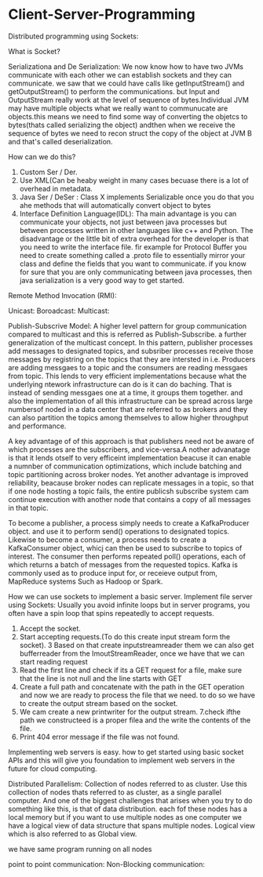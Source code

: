 # Client-Server-Programming

Distributed programming using Sockets:

What is Socket?




Serializationa and De Serialization:
We now know how to have two JVMs communicate with each other we can establish sockets and they can communicate. we saw that we could have calls like getInputStream() and getOutputStream() to perform the communications. but Input and OutputStream really work at the level of sequence of bytes.Individual JVM may have multiple objects what we really want to communucate are objects.this means we need to find some way of converting the objetcs to bytes(thats called serializing the object) andthen when we receive the sequence of bytes we need to recon struct the copy of the object at JVM B and that's called deserialization.

How can we do this?
1. Custom Ser / Der.
2. Use XML(Can be heaby weight in many cases becuase there is a lot of overhead in metadata.
3. Java Ser / DeSer : Class X implements Serializable once you do that you ahe methods that will automatically convert object to bytes 
4. Interface Definition Language(IDL): Tha main advantage is you can communicate your objects, not just between java processes  but between processes written in other languages like c++ and Python. The disadvantage or the little bit of extra overhead for the developer is that you need to write the interface file. fir example for Protocol Buffer  you need to create something  called a .proto file to essentially mirror your class and define the fields that you want to communicate. if you know for sure that you are only communicating between java processes, then java serialization is a very good way to get started.

Remote Method Invocation (RMI):

Unicast:
Boroadcast:
Multicast:

Publish-Subscrive Model:
A higher level pattern for group communication compared to multicast and this is referred as Publish-Subscribe.
a further generalization of the multicast concept.
In this pattern, publisher processes add messages to designated topics, and subsriber processes receive those messages by registring on the topics that they are intersted in i.e. Producers are adding messgaes to a topic and the consumers are reading messgaes from topic.
This lends to very efficient implementations because what the underlying ntework infrastructure can do is it can do baching. That is instead of sending messgaes one at a time, it groups them together. and also the implementation of all this infrastructure can be spread across large numbersof noded in a data center that are referred to as brokers and they can also partition the topics among themselves to allow higher throughput and performance.

A key advantage of of this approach is that publishers  need not be aware of which processes are the subscribers, and vice-versa.A nother advanatage is that it lends otself to very efficeint implementation beacuse it can enable a numnber of communication optimizations, which include batching and topic partitioning across broker nodes. Yet another advantage is improved reliability, beacause broker nodes can replicate messages in a topic, so that if one node hosting a topic fails, the entire publicsh subscribe system cam continue execution with another node that contains a copy of all messages in that topic.

To become a publisher, a process simply needs to create a KafkaProducer object. and use it to perform send() operations to designated topics. Likewise to become a consumer, a process needs to create a KafkaConsumer object, whicj can then  be used to subscribe to topics of interest. The consumer then performs  repeated poll() operations, each of which returns a batch of messages from the requested topics. Kafka is commonly used as to produce input for, or receieve output from, MapReduce systems Such as Hadoop or Spark. 


How we can use sockets to implement a basic server.
Implement file server using Sockets:
Usually you avoid infinite loops but in server programs, you often have a spin loop that spins repeatedly to accept requests.
1. Accept the socket.
2. Start accepting requests.(To do this create input stream form the socket).
3 Based on that create inputstreamreader them we can also get bufferreader from the ImoutStreamReader, once we have that we can start    reading request
4. Read the first line and check if its a GET request for a file, make sure that the line is not null and the line starts with GET
5. Create a full path and concatenate with the path in the GET operation and now we are ready to process the file that we need. to do so we have to create the output stream based on the socket.
6. We cam create a new printwriter for the output stream.
7.check ifthe path we constructeed is a proper filea and the write the contents of the file.
8. Print 404 error message if the file was not found.

Implementing web servers is easy. how to get started using basic socket APIs and this will give you foundation to implement web servers
in the future for cloud computing.


Distributed Parallelism:
Collection of nodes referred to as cluster. Use this collection of nodes thats referred to as cluster, as a single parallel computer.
And one of the biggest challenges that arises when you try to do something like this, is that of data distribution.
each fof these nodes has a local memory but if you want to use multiple nodes as one computer we have a logical view of data structure that spans multiple nodes. Logical view which is also referred to as Global view.



we have same program running on all nodes

point to point communication:
Non-Blocking communication:































